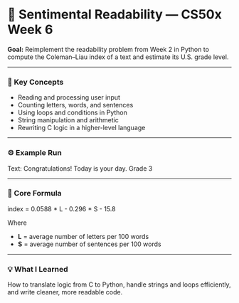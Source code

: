 # 🐍 Sentimental Readability — CS50x Week 6

**Goal:** Reimplement the readability problem from Week 2 in Python to compute the Coleman–Liau index of a text and estimate its U.S. grade level.

---

### 🧠 Key Concepts
- Reading and processing user input  
- Counting letters, words, and sentences  
- Using loops and conditions in Python  
- String manipulation and arithmetic  
- Rewriting C logic in a higher-level language  

---

### ⚙️ Example Run
Text: Congratulations! Today is your day.
Grade 3

---

### 🧩 Core Formula
index = 0.0588 * L - 0.296 * S - 15.8

Where  
- **L** = average number of letters per 100 words  
- **S** = average number of sentences per 100 words  

---

### 💡 What I Learned

How to translate logic from C to Python, handle strings and loops efficiently, and write cleaner, more readable code.
